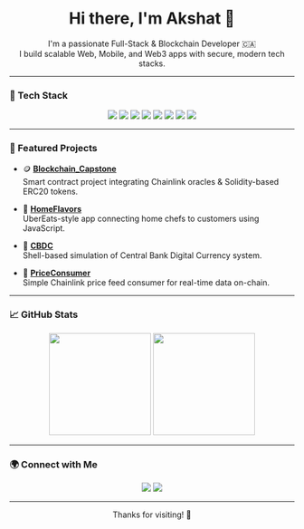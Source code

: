 <h1 align="center">Hi there, I'm Akshat 👋</h1>

<p align="center">
  I'm a passionate Full-Stack & Blockchain Developer 🇨🇦 <br/>
  I build scalable Web, Mobile, and Web3 apps with secure, modern tech stacks.
</p>

---

### 🧰 Tech Stack

<p align="center">
  <img src="https://img.shields.io/badge/React_Native-20232A?style=for-the-badge&logo=react&logoColor=61DAFB"/>
  <img src="https://img.shields.io/badge/Angular-DD0031?style=for-the-badge&logo=angular&logoColor=white"/>
  <img src="https://img.shields.io/badge/Node.js-339933?style=for-the-badge&logo=nodedotjs&logoColor=white"/>
  <img src="https://img.shields.io/badge/ASP.NET-512BD4?style=for-the-badge&logo=.net&logoColor=white"/>
  <img src="https://img.shields.io/badge/Solidity-363636?style=for-the-badge&logo=solidity&logoColor=white"/>
  <img src="https://img.shields.io/badge/Cardano-0033AD?style=for-the-badge&logo=cardano&logoColor=white"/>
  <img src="https://img.shields.io/badge/Hardhat-F3C300?style=for-the-badge&logoColor=black"/>
  <img src="https://img.shields.io/badge/Firebase-FFCA28?style=for-the-badge&logo=firebase&logoColor=black"/>
</p>

---

### 🚀 Featured Projects

- 🪙 **[Blockchain_Capstone](https://github.com/akshatsri19/Blockchain_Capstone)**  
  Smart contract project integrating Chainlink oracles & Solidity-based ERC20 tokens.

- 🍱 **[HomeFlavors](https://github.com/akshatsri19/HomeFlavors)**  
  UberEats-style app connecting home chefs to customers using JavaScript.

- 🧾 **[CBDC](https://github.com/akshatsri19/CBDC)**  
  Shell-based simulation of Central Bank Digital Currency system.

- 🧮 **[PriceConsumer](https://github.com/akshatsri19/PriceConsumer)**  
  Simple Chainlink price feed consumer for real-time data on-chain.

---

### 📈 GitHub Stats

<p align="center">
  <img src="https://github-readme-stats.vercel.app/api?username=akshatsri19&show_icons=true&theme=github_dark&count_private=true" height="180"/>
  <img src="https://github-readme-streak-stats.herokuapp.com/?user=akshatsri19&theme=github-dark&hide_border=true" height="180"/>
</p>

---

### 🌍 Connect with Me

<p align="center">
  <a href="https://www.linkedin.com/in/akshatsri19/"><img src="https://img.shields.io/badge/LinkedIn-0A66C2?style=for-the-badge&logo=linkedin&logoColor=white"/></a>
  <a href="mailto:akshatsri19@gmail.com"><img src="https://img.shields.io/badge/Email-D14836?style=for-the-badge&logo=gmail&logoColor=white"/></a>
</p>

---

<p align="center">Thanks for visiting! 🚀</p>
